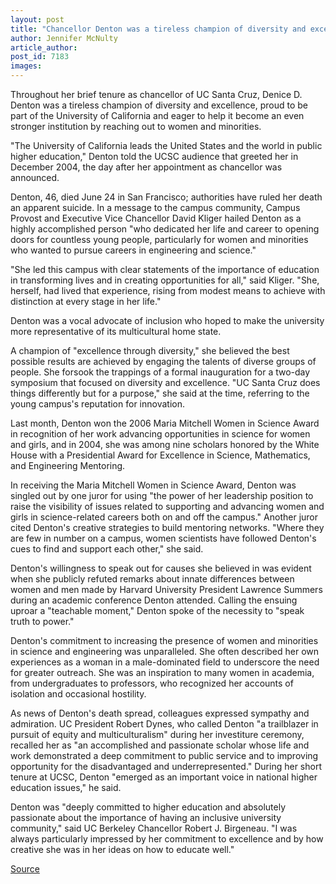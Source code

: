 ```yaml
---
layout: post
title: "Chancellor Denton was a tireless champion of diversity and excellence"
author: Jennifer McNulty
article_author: 
post_id: 7183
images:
---
```


<a name="content" id="content"></a>
<p>
  Throughout her brief tenure as chancellor of UC Santa Cruz, Denice D. Denton was a tireless champion of diversity and excellence, proud to be part of the University of California and eager to help it become an even stronger institution by reaching out to women and minorities.
</p>
<p>
  "The University of California leads the United States and the world in public higher education," Denton told the UCSC audience that greeted her in December 2004, the day after her appointment as chancellor was announced.
</p>
<p>
  Denton, 46, died June 24 in San Francisco; authorities have ruled her death an apparent suicide. In a message to the campus community, Campus Provost and Executive Vice Chancellor David Kliger hailed Denton as a highly accomplished person "who dedicated her life and career to opening doors for countless young people, particularly for women and minorities who wanted to pursue careers in engineering and science."
</p>
<p>
  "She led this campus with clear statements of the importance of education in transforming lives and in creating opportunities for all," said Kliger. "She, herself, had lived that experience, rising from modest means to achieve with distinction at every stage in her life."
</p>
<p>
  Denton was a vocal advocate of inclusion who hoped to make the university more representative of its multicultural home state.
</p>
<p>
  A champion of "excellence through diversity," she believed the best possible results are achieved by engaging the talents of diverse groups of people. She forsook the trappings of a formal inauguration for a two-day symposium that focused on diversity and excellence. "UC Santa Cruz does things differently but for a purpose," she said at the time, referring to the young campus's reputation for innovation.
</p>
<p>
  Last month, Denton won the 2006 Maria Mitchell Women in Science Award in recognition of her work advancing opportunities in science for women and girls, and in 2004, she was among nine scholars honored by the White House with a Presidential Award for Excellence in Science, Mathematics, and Engineering Mentoring.
</p>
<p>
  In receiving the Maria Mitchell Women in Science Award, Denton was singled out by one juror for using "the power of her leadership position to raise the visibility of issues related to supporting and advancing women and girls in science-related careers both on and off the campus." Another juror cited Denton's creative strategies to build mentoring networks. "Where they are few in number on a campus, women scientists have followed Denton's cues to find and support each other," she said.
</p>
<p>
  Denton's willingness to speak out for causes she believed in was evident when she publicly refuted remarks about innate differences between women and men made by Harvard University President Lawrence Summers during an academic conference Denton attended. Calling the ensuing uproar a "teachable moment," Denton spoke of the necessity to "speak truth to power."
</p>
<p>
  Denton's commitment to increasing the presence of women and minorities in science and engineering was unparalleled. She often described her own experiences as a woman in a male-dominated field to underscore the need for greater outreach. She was an inspiration to many women in academia, from undergraduates to professors, who recognized her accounts of isolation and occasional hostility.
</p>
<p>
  As news of Denton's death spread, colleagues expressed sympathy and admiration. UC President Robert Dynes, who called Denton "a trailblazer in pursuit of equity and multiculturalism" during her investiture ceremony, recalled her as "an accomplished and passionate scholar whose life and work demonstrated a deep commitment to public service and to improving opportunity for the disadvantaged and underrepresented." During her short tenure at UCSC, Denton "emerged as an important voice in national higher education issues," he said.
</p>
<p>
  Denton was "deeply committed to higher education and absolutely passionate about the importance of having an inclusive university community," said UC Berkeley Chancellor Robert J. Birgeneau. "I was always particularly impressed by her commitment to excellence and by how creative she was in her ideas on how to educate well."
</p>
<p><a href="http://www1.ucsc.edu/currents/05-06/06-26/chancellor.asp" title="Permalink to chancellor">Source</a></p>
